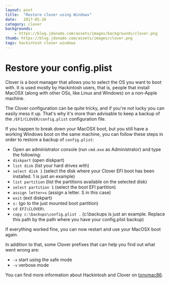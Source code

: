 ```yaml
---
layout: post
title:  "Restore clover using Windows"
date:   2017-05-26
category: clover
backgrounds:
    - https://blog.jdonado.com/assets/images/backgrounds/clover.png
thumb: https://blog.jdonado.com/assets/images/clover.png
tags: hackintosh clover windows
---
```


# Restore your config.plist

Clover is a boot manager that allows you to select the OS you want to boot with. It is used mostly by Hackintosh users, that is, people that install MacOSX (along with other OSs, like Linux and Windows) on a non-Apple machine.

The Clover configuration can be quite tricky, and if you're not lucky you can easily mess it up. That's why it's more than advisable to keep a backup of the `/EFI/CLOVER/config.plist` configuration file.

If you happen to break down your MacOSX boot, but you still have a working Windows boot on the same machine, you can follow these steps in order to restore a backup of `config.plist`:

- Open an administrator console (run `cmd.exe` as Administrator) and type the following:
- `diskpart` (open diskpart)
- `list disk` (list your hard drives with)
- `select disk 1` (select the disk where your Clover EFI boot has been installed. 1 is just an example)
- `list partition` (list the partitions available on the selected disk)
- `select partition 1` (select the boot EFI partition)
- `assign letter=s` (assign a letter. S in this case)
- `exit` (exit diskpart)
- `s:` (go to the just mounted boot partition)
- `cd EFI\CLOVER\`
- `copy c:\backups\config.plist .` (c:\backups is just an example. Replace this path by the path where you have your config.plist backup)

If everything worked fine, you can now restart and use your MacOSX boot again.

In addition to that, some Clover prefixes that can help you find out what went wrong are:

- `-x` start using the safe mode
- `-v` verbose mode

You can find more information about Hackintosh and Clover on [tonymac86](https://www.tonymacx86.com/).
